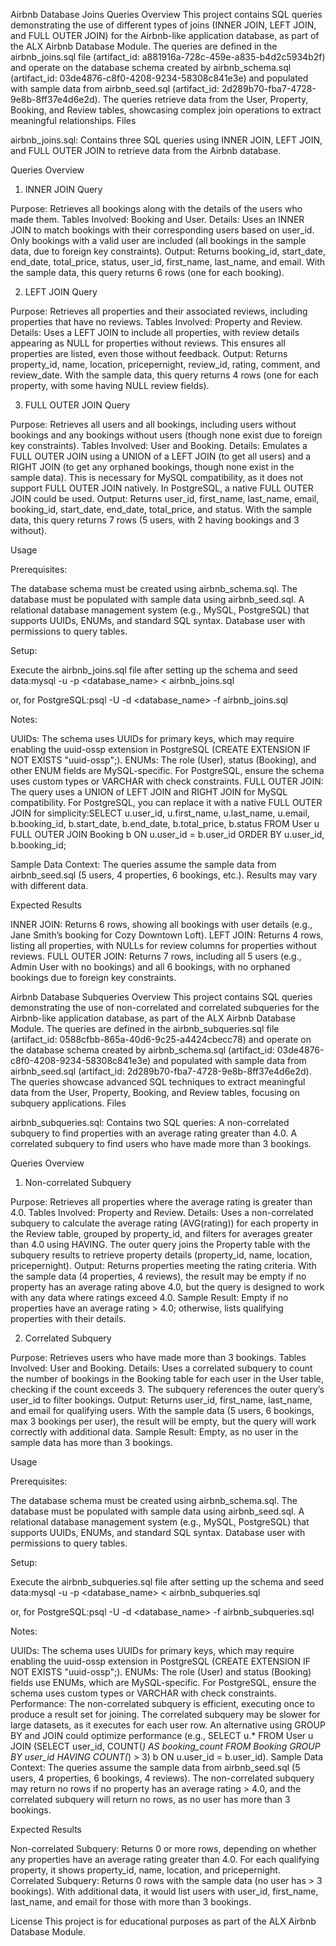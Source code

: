 Airbnb Database Joins Queries
Overview
This project contains SQL queries demonstrating the use of different types of joins (INNER JOIN, LEFT JOIN, and FULL OUTER JOIN) for the Airbnb-like application database, as part of the ALX Airbnb Database Module. The queries are defined in the airbnb_joins.sql file (artifact_id: a881916a-728c-459e-a835-b4d2c5934b2f) and operate on the database schema created by airbnb_schema.sql (artifact_id: 03de4876-c8f0-4208-9234-58308c841e3e) and populated with sample data from airbnb_seed.sql (artifact_id: 2d289b70-fba7-4728-9e8b-8ff37e4d6e2d).
The queries retrieve data from the User, Property, Booking, and Review tables, showcasing complex join operations to extract meaningful relationships.
Files

airbnb_joins.sql: Contains three SQL queries using INNER JOIN, LEFT JOIN, and FULL OUTER JOIN to retrieve data from the Airbnb database.

Queries Overview
1. INNER JOIN Query

Purpose: Retrieves all bookings along with the details of the users who made them.
Tables Involved: Booking and User.
Details: Uses an INNER JOIN to match bookings with their corresponding users based on user_id. Only bookings with a valid user are included (all bookings in the sample data, due to foreign key constraints).
Output: Returns booking_id, start_date, end_date, total_price, status, user_id, first_name, last_name, and email. With the sample data, this query returns 6 rows (one for each booking).

2. LEFT JOIN Query

Purpose: Retrieves all properties and their associated reviews, including properties that have no reviews.
Tables Involved: Property and Review.
Details: Uses a LEFT JOIN to include all properties, with review details appearing as NULL for properties without reviews. This ensures all properties are listed, even those without feedback.
Output: Returns property_id, name, location, pricepernight, review_id, rating, comment, and review_date. With the sample data, this query returns 4 rows (one for each property, with some having NULL review fields).

3. FULL OUTER JOIN Query

Purpose: Retrieves all users and all bookings, including users without bookings and any bookings without users (though none exist due to foreign key constraints).
Tables Involved: User and Booking.
Details: Emulates a FULL OUTER JOIN using a UNION of a LEFT JOIN (to get all users) and a RIGHT JOIN (to get any orphaned bookings, though none exist in the sample data). This is necessary for MySQL compatibility, as it does not support FULL OUTER JOIN natively. In PostgreSQL, a native FULL OUTER JOIN could be used.
Output: Returns user_id, first_name, last_name, email, booking_id, start_date, end_date, total_price, and status. With the sample data, this query returns 7 rows (5 users, with 2 having bookings and 3 without).

Usage

Prerequisites:

The database schema must be created using airbnb_schema.sql.
The database must be populated with sample data using airbnb_seed.sql.
A relational database management system (e.g., MySQL, PostgreSQL) that supports UUIDs, ENUMs, and standard SQL syntax.
Database user with permissions to query tables.


Setup:

Execute the airbnb_joins.sql file after setting up the schema and seed data:mysql -u <username> -p <database_name> < airbnb_joins.sql

or, for PostgreSQL:psql -U <username> -d <database_name> -f airbnb_joins.sql




Notes:

UUIDs: The schema uses UUIDs for primary keys, which may require enabling the uuid-ossp extension in PostgreSQL (CREATE EXTENSION IF NOT EXISTS "uuid-ossp";).
ENUMs: The role (User), status (Booking), and other ENUM fields are MySQL-specific. For PostgreSQL, ensure the schema uses custom types or VARCHAR with check constraints.
FULL OUTER JOIN: The query uses a UNION of LEFT JOIN and RIGHT JOIN for MySQL compatibility. For PostgreSQL, you can replace it with a native FULL OUTER JOIN for simplicity:SELECT u.user_id, u.first_name, u.last_name, u.email, b.booking_id, b.start_date, b.end_date, b.total_price, b.status
FROM User u
FULL OUTER JOIN Booking b ON u.user_id = b.user_id
ORDER BY u.user_id, b.booking_id;


Sample Data Context: The queries assume the sample data from airbnb_seed.sql (5 users, 4 properties, 6 bookings, etc.). Results may vary with different data.



Expected Results

INNER JOIN: Returns 6 rows, showing all bookings with user details (e.g., Jane Smith’s booking for Cozy Downtown Loft).
LEFT JOIN: Returns 4 rows, listing all properties, with NULLs for review columns for properties without reviews.
FULL OUTER JOIN: Returns 7 rows, including all 5 users (e.g., Admin User with no bookings) and all 6 bookings, with no orphaned bookings due to foreign key constraints.

Airbnb Database Subqueries
Overview
This project contains SQL queries demonstrating the use of non-correlated and correlated subqueries for the Airbnb-like application database, as part of the ALX Airbnb Database Module. The queries are defined in the airbnb_subqueries.sql file (artifact_id: 0588cfbb-865a-40d6-9c25-a4424cbecc78) and operate on the database schema created by airbnb_schema.sql (artifact_id: 03de4876-c8f0-4208-9234-58308c841e3e) and populated with sample data from airbnb_seed.sql (artifact_id: 2d289b70-fba7-4728-9e8b-8ff37e4d6e2d).
The queries showcase advanced SQL techniques to extract meaningful data from the User, Property, Booking, and Review tables, focusing on subquery applications.
Files

airbnb_subqueries.sql: Contains two SQL queries:
A non-correlated subquery to find properties with an average rating greater than 4.0.
A correlated subquery to find users who have made more than 3 bookings.



Queries Overview
1. Non-correlated Subquery

Purpose: Retrieves all properties where the average rating is greater than 4.0.
Tables Involved: Property and Review.
Details: Uses a non-correlated subquery to calculate the average rating (AVG(rating)) for each property in the Review table, grouped by property_id, and filters for averages greater than 4.0 using HAVING. The outer query joins the Property table with the subquery results to retrieve property details (property_id, name, location, pricepernight).
Output: Returns properties meeting the rating criteria. With the sample data (4 properties, 4 reviews), the result may be empty if no property has an average rating above 4.0, but the query is designed to work with any data where ratings exceed 4.0.
Sample Result: Empty if no properties have an average rating > 4.0; otherwise, lists qualifying properties with their details.

2. Correlated Subquery

Purpose: Retrieves users who have made more than 3 bookings.
Tables Involved: User and Booking.
Details: Uses a correlated subquery to count the number of bookings in the Booking table for each user in the User table, checking if the count exceeds 3. The subquery references the outer query’s user_id to filter bookings.
Output: Returns user_id, first_name, last_name, and email for qualifying users. With the sample data (5 users, 6 bookings, max 3 bookings per user), the result will be empty, but the query will work correctly with additional data.
Sample Result: Empty, as no user in the sample data has more than 3 bookings.

Usage

Prerequisites:

The database schema must be created using airbnb_schema.sql.
The database must be populated with sample data using airbnb_seed.sql.
A relational database management system (e.g., MySQL, PostgreSQL) that supports UUIDs, ENUMs, and standard SQL syntax.
Database user with permissions to query tables.


Setup:

Execute the airbnb_subqueries.sql file after setting up the schema and seed data:mysql -u <username> -p <database_name> < airbnb_subqueries.sql

or, for PostgreSQL:psql -U <username> -d <database_name> -f airbnb_subqueries.sql




Notes:

UUIDs: The schema uses UUIDs for primary keys, which may require enabling the uuid-ossp extension in PostgreSQL (CREATE EXTENSION IF NOT EXISTS "uuid-ossp";).
ENUMs: The role (User) and status (Booking) fields use ENUMs, which are MySQL-specific. For PostgreSQL, ensure the schema uses custom types or VARCHAR with check constraints.
Performance: The non-correlated subquery is efficient, executing once to produce a result set for joining. The correlated subquery may be slower for large datasets, as it executes for each user row. An alternative using GROUP BY and JOIN could optimize performance (e.g., SELECT u.* FROM User u JOIN (SELECT user_id, COUNT(*) AS booking_count FROM Booking GROUP BY user_id HAVING COUNT(*) > 3) b ON u.user_id = b.user_id).
Sample Data Context: The queries assume the sample data from airbnb_seed.sql (5 users, 4 properties, 6 bookings, 4 reviews). The non-correlated subquery may return no rows if no property has an average rating > 4.0, and the correlated subquery will return no rows, as no user has more than 3 bookings.



Expected Results

Non-correlated Subquery: Returns 0 or more rows, depending on whether any properties have an average rating greater than 4.0. For each qualifying property, it shows property_id, name, location, and pricepernight.
Correlated Subquery: Returns 0 rows with the sample data (no user has > 3 bookings). With additional data, it would list users with user_id, first_name, last_name, and email for those with more than 3 bookings.

License
This project is for educational purposes as part of the ALX Airbnb Database Module.

